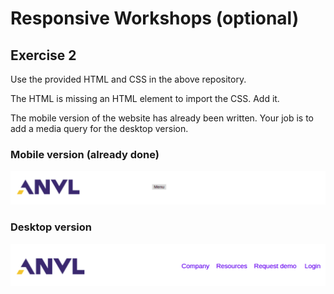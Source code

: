 # Responsive Workshops (optional)

## Exercise 2

Use the provided HTML and CSS in the above repository.

The HTML is missing an HTML element to import the CSS. Add it.

The mobile version of the website has already been written. Your job is to add a media query for the desktop version.

### Mobile version (already done)

![Q2 Mobile](../../assets/q2_mob.png)

### Desktop version

![Q2 Mobile](../../assets/q2_desk.png)
